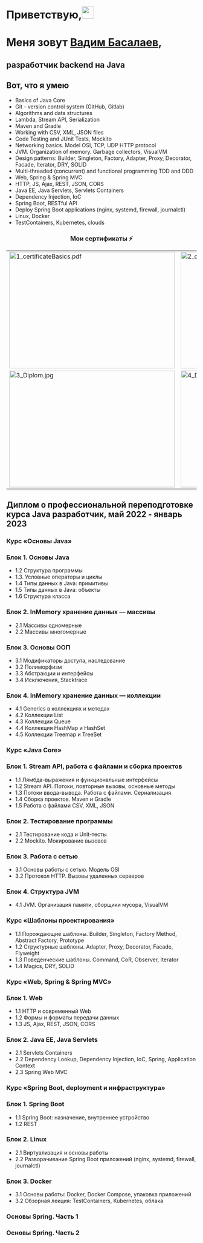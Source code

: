 <h1 align="">Приветствую,<img src="https://github.com/blackcater/blackcater/raw/main/images/Hi.gif" height="32"/></h1>  
<h1 align="">Меня зовут <a href="https://github.com/VadimBasa" target="_blank">Вадим Басалаев</a>,

<h2 align="">разработчик backend на Java


## Вот, что я умею

- Basics of Java Core
- Git - version control system (GitHub, Gitlab)
- Algorithms and data structures
- Lambda, Stream API, Serialization
- Maven and Gradle
- Working with CSV, XML, JSON files
- Code Testing and JUnit Tests, Mockito 
- Networking basics. Model OSI, TCP, UDP HTTP protocol
- JVM. Organization of memory. Garbage collectors, VisualVM
- Design patterns: Builder, Singleton, Factory, Adapter, Proxy, Decorator, Facade, Iterator, DRY, SOLID
- Multi-threaded (concurrent) and functional programming TDD and DDD
- Web, Spring & Spring MVC
- HTTP, JS, Ajax, REST, JSON, CORS
- Java EE, Java Servlets, Servlets Containers
- Dependency Injection, IoC
- Spring Boot, RESTful API
- Deploy Spring Boot applications (nginx, systemd, firewall, journalctl)
- Linux, Docker
- TestContainers, Kubernetes, clouds

<!--
![Top Langs](https://github-readme-stats.vercel.app/api/top-langs/?username=mySkillsKit&layout=compact&hide=css,html)

![mySkillsKit github stats](https://github-readme-stats.vercel.app/api?username=mySkillsKit&count_private=true&show_icons=true&theme=onedark)
-->

<h3 align="center">Мои сертификаты ⚡ </h3>
<table>
  <tr>
    <td><img src="https://github.com/VadimBasa/Certificate/certificateBasik.pdf" width="438" height="308" alt="1_certificateBasics.pdf"></td>
    <td><img src="https://github.com/VadimBasa/Certificate/2_certificate_Spring.pdf" width="438" height="308" alt="2_certificate_Spring.pdf"></td>
  </tr>
  <tr>
    <td><img src="https://github.com/VadimBasa/Certificate/3_Diplom.jpg" width="438" height="308" alt="3_Diplom.jpg"></td>
    <td><img src="https://github.com/VadimBasa/Certificate/4_DiplomAdd.jpg" width="438" height="308" alt="4_DiplomAdd.jpg"></td>
  </tr>
 <!--
  <tr>
    <td><img src="https://github.com/mySkillsKit/CV/blob/main/Certificate/Jpeg/5_certificate_HTML.CSS.jpg" width="438" height="308" alt="5_certificate_HTML.CSS.jpg"></td>
    <td><img src="https://github.com/mySkillsKit/CV/blob/main/Certificate/Jpeg/6_certInternshipSber2022.jpg" width="438" height="308" alt="6_certInternshipSber2022.jpg"> </td>
  </tr>
 
  <tr>
    <td><img src="https://github.com/mySkillsKit/CV/blob/main/Certificate/Jpeg/7_certificate_DesingPatterns.jpg" width="438" height="308" alt="7_certificate_DesingPatterns.jpg"></td>
    <td><img src="https://github.com/mySkillsKit/CV/blob/main/Certificate/Jpeg/8_certificate_multithread.jpg" width="438" height="308" alt="8_certificate_multithread.jpg"></td>
  </tr>
  
   <tr>
    <td><img src="https://github.com/mySkillsKit/CV/blob/main/Certificate/Jpeg/9_certificateWebSpringAndSpring%20MVC.jpg" width="438" height="308" alt="9_certificateWebSpringAndSpring%20MVC.jpg"></td>
    <td><img src="https://github.com/mySkillsKit/CV/blob/main/Certificate/Jpeg/10_certificate_Spring%20Boot_deployment.jpg" width="438" height="308" alt="10_certificate_Spring%20Boot_deployment.jpg"> </td>
  </tr>
  
  <tr>
    <td><img src="https://github.com/mySkillsKit/CV/blob/main/Certificate/Jpeg/11_stepik-certificate-187-48a55d8.jpg" width="438" height="308" alt="11_stepik-certificate-187-48a55d8.jpg"></td>
    <td><img src="https://github.com/mySkillsKit/CV/blob/main/Certificate/Jpeg/12_certificate_database_spring_security.jpg" width="438" height="308" alt="ertificate_database_spring_security.jpg"> </td>
  </tr>
 
  <tr>
    <td><img src="https://github.com/mySkillsKit/CV/blob/main/Certificate/Jpeg/certificate-ylab.jpg" width="438" height="308" alt="certificate-ylab.jpg"></td>
    <td><img src="https://raw.githubusercontent.com/mySkillsKit/CV/main/Certificate/Jpeg/certificate_Java_Developer.jpg" width="438" height="308" alt="certificate_Java_Developer"> </td>
  </tr>
  -->
  
</table>


<!--
**mySkillsKit/mySkillsKit** is a ✨ _special_ ✨ repository because its `README.md` (this file) appears on your GitHub profile.

Here are some ideas to get you started:

- 🔭 I’m currently working on ...
- 🌱 I’m currently learning ...
- 👯 I’m looking to collaborate on ...
- 🤔 I’m looking for help with ...
- 💬 Ask me about ...
- 📫 How to reach me: ...
- 😄 Pronouns: ...
- ⚡ Fun fact: ...
-->
## Диплом о профессиональной переподготовке курса Java разработчик, май 2022 - январь 2023
### Курс «Основы Java»
### Блок 1. Основы Java
- 1.2 Структура программы
- 1.3. Условные операторы и циклы
- 1.4 Типы данных в Java: примитивы
- 1.5 Типы данных в Java: объекты
- 1.6 Структура класса
### Блок 2. InMemory хранение данных — массивы
- 2.1 Массивы одномерные
- 2.2 Массивы многомерные
### Блок 3. Основы ООП
- 3.1 Модификаторы доступа, наследование
- 3.2 Полиморфизм
- 3.3 Абстракции и интерфейсы
- 3.4 Исключения, Stacktrace
### Блок 4. InMemory хранение данных — коллекции
- 4.1 Generics в коллекциях и методах
- 4.2 Коллекции List
- 4.3 Коллекции Queue
- 4.4 Коллекция HashMap и HashSet
- 4.5 Коллекции Treemap и TreeSet
### Курс «Java Core»
### Блок 1. Stream API, работа с файлами и сборка проектов
- 1.1 Лямбда-выражения и функциональные интерфейсы
- 1.2 Stream API. Потоки, повторные вызовы, основные методы
- 1.3 Потоки ввода-вывода. Работа с файлами. Сериализация
- 1.4 Сборка проектов. Maven и Gradle
- 1.5 Работа с файлами CSV, XML, JSON
### Блок 2. Тестирование программы
- 2.1 Тестирование кода и Unit-тесты
- 2.2 Mockito. Мокирование вызовов
### Блок 3. Работа с сетью
- 3.1 Основы работы с сетью. Модель OSI
- 3.2 Протокол HTTP. Вызовы удаленных серверов
### Блок 4. Структура JVM
- 4.1 JVM. Организация памяти, сборщики мусора, VisualVM
### Курс «Шаблоны проектирования»
- 1.1 Порождающие шаблоны. Builder, Singleton, Factory Method, Abstract Factory, Prototype
- 1.2 Структурные шаблоны. Adapter, Proxy, Decorator, Facade, Flyweight
- 1.3 Поведенческие шаблоны. Command, CoR, Observer, Iterator
- 1.4 Magics, DRY, SOLID
### Курс «Web, Spring & Spring MVC»
### Блок 1. Web
- 1.1 HTTP и современный Web
- 1.2 Формы и форматы передачи данных
- 1.3 JS, Ajax, REST, JSON, CORS
### Блок 2. Java EE, Java Servlets
- 2.1 Servlets Containers
- 2.2 Dependency Lookup, Dependency Injection, IoC, Spring, Application Context
- 2.3 Spring Web MVC
### Курс «Spring Boot, deployment и инфраструктура»
### Блок 1. Spring Boot
- 1.1 Spring Boot: назначение, внутреннее устройство
- 1.2 REST
### Блок 2. Linux
- 2.1 Виртуализация и основы работы
- 2.2 Разворачивание Spring Boot приложений (nginx, systemd, firewall, journalctl)
### Блок 3. Docker
- 3.1 Основы работы: Docker, Docker Compose, упаковка приложений
- 3.2 Обзорная лекция: TestContainers, Kubernetes, облака
### Основы Spring. Часть 1
### Основы Spring. Часть 2
